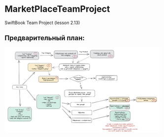 # MarketPlaceTeamProject
SwiftBook Team Project (lesson 2.13)

## Предварительный план:
![Примерный план](https://github.com/lyonden7/MarketPlaceTeamProject/blob/Develop/SupportingFiles/Plan.png)
